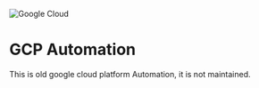![Google Cloud](https://img.shields.io/badge/GoogleCloud-%234285F4.svg?style=for-the-badge&logo=google-cloud&logoColor=white)
# GCP Automation
This is old google cloud platform Automation, it is not maintained.
